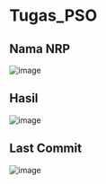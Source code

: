 # Tugas_PSO

## Nama NRP
![image](https://github.com/Aesir39/Tugas_PSO/assets/101878702/6ad8fdc5-8746-403e-961c-2a01fd54f97a)

## Hasil
![image](https://github.com/Aesir39/Tugas_PSO/assets/101878702/cb20f88f-f0ce-4e98-a568-aa9645d7391c)

## Last Commit
![image](https://github.com/Aesir39/Tugas_PSO/assets/101878702/9c6179f2-86ba-4a3b-84b8-f9cf033625a5)


